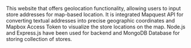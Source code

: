 This website that offers geolocation functionality, allowing users to input store addresses for map-based location. It is integrated Mapquest API for converting textual addresses into precise geographic coordinates and Mapbox Access Token to visualize the store locations on the map. Node.js and Express.js have been used for backend and MongoDB Database for storing collection of stores.

